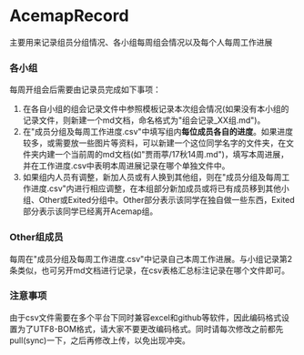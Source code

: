 # AcemapRecord
主要用来记录组员分组情况、各小组每周组会情况以及每个人每周工作进展

### 各小组
每周开组会后需要由记录员完成如下事项：

1. 在各自小组的组会记录文件中参照模板记录本次组会情况(如果没有本小组的记录文件，则新建一个md文档，命名格式为"组会记录_XX组.md")。
2. 在"成员分组及每周工作进度.csv"中填写组内**每位成员各自的进度**。如果进度较多，或需要放一些图片等资料，可以新建一个这位同学名字的文件夹，在文件夹内建一个当前周的md文档(如"贾雨葶/17秋14周.md")，填写本周进展，并在工作进度.csv中表明本周进展记录在哪个单独文件中。
3. 如果组内人员有调整，新加人员或有人换到其他组，则在"成员分组及每周工作进度.csv"内进行相应调整，在本组部分新加成员或将已有成员移到其他小组、Other或Exited分组中。Other部分表示该同学在独自做一些东西，Exited部分表示该同学已经离开Acemap组。

### Other组成员
每周在"成员分组及每周工作进度.csv"中记录自己本周工作进展。与小组记录第2条类似，也可另开md文档进行记录，在csv表格汇总标注记录在哪个文件即可。

### 注意事项
由于csv文件需要在多个平台下同时兼容excel和github等软件，因此编码格式设置为了UTF8-BOM格式，请大家不要更改编码格式。同时请每次修改之前都先pull(sync)一下，之后再修改上传，以免出现冲突。
